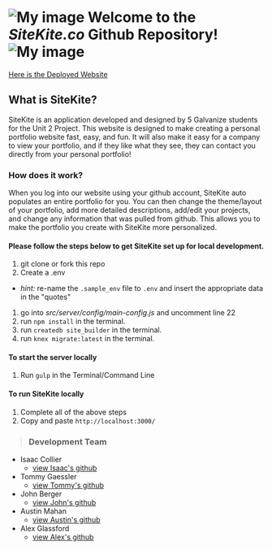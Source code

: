 # ![My image](./README_logo.png) Welcome to the *SiteKite.co* Github Repository! ![My image](./README_logo.png)

[Here is the Deployed Website](http://sitekite.co/)

## What is SiteKite?
SiteKite is an application developed and designed by 5 Galvanize students for the Unit 2 Project. This website is designed to make creating a personal portfolio website fast, easy, and fun. It will also make it easy for a company to view your portfolio, and if they like what they see, they can contact you directly from your personal portfolio!

### How does it work?
When you log into our website using your github account, SiteKite auto populates an entire portfolio for you. You can then change the theme/layout of your portfolio, add more detailed descriptions, add/edit your projects, and change any information that was pulled from github. This allows you to make the portfolio you create with SiteKite more personalized.

#### Please follow the steps below to get SiteKite set up for local development.

1. git clone or fork this repo
1. Create a .env
  - _hint:_ re-name the `.sample_env` file to `.env` and insert the appropriate data in the "quotes"
1. go into *src/server/config/main-config.js* and uncomment line 22
1. run `npm install` in the terminal.
1. run `createdb site_builder` in the terminal.
1. run `knex migrate:latest` in the terminal.

#### To start the server locally

1. Run `gulp` in the Terminal/Command Line

#### To run SiteKite locally
1. Complete all of the above steps
1. Copy and paste `http://localhost:3000/`

>### Development Team
- Isaac Collier
  - [view Isaac's github](https://github.com/Isaacjcollier)
- Tommy Gaessler
  - [view Tommy's github](https://github.com/tommygaessler)
- John Berger
  - [view John's github](https://github.com/johnmberger)
- Austin Mahan
  - [view Austin's github](https://github.com/AustinMahan)
- Alex Glassford
  - [view Alex's github](https://github.com/abglassford)
